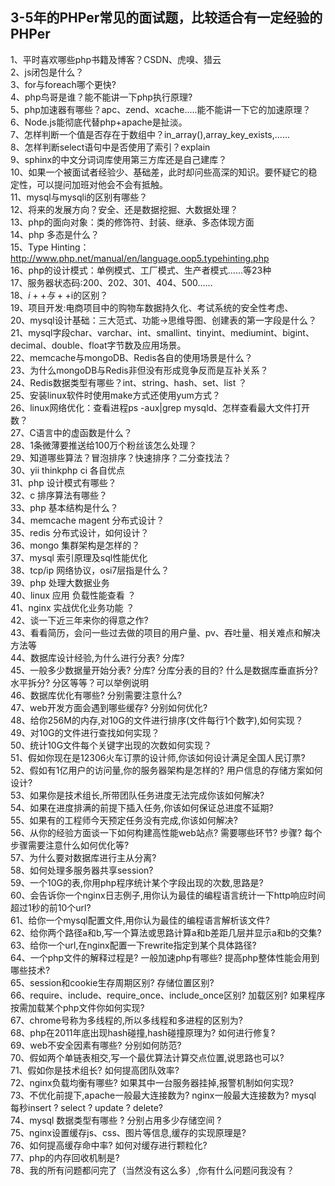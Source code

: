 ## 3-5年的PHPer常见的面试题，比较适合有一定经验的PHPer


1、平时喜欢哪些php书籍及博客？CSDN、虎嗅、猎云   
2、js闭包是什么？   
3、for与foreach哪个更快?   
4、php鸟哥是谁？能不能讲一下php执行原理?   
5、php加速器有哪些？apc、zend、xcache.....能不能讲一下它的加速原理？   
6、Node.js能彻底代替php+apache是扯淡。   
7、怎样判断一个值是否存在于数组中？in_array(),array_key_exists,......   
8、怎样判断select语句中是否使用了索引？explain   
9、sphinx的中文分词词库使用第三方库还是自己建库？   
10、如果一个被面试者经验少、基础差，此时却问些高深的知识。要怀疑它的稳定性，可以提问加班对他会不会有抵触。   
11、mysql与mysqli的区别有哪些？   
12、将来的发展方向？安全、还是数据挖掘、大数据处理？   
13、php的面向对象：类的修饰符、封装、继承、多态体现方面   
14、php 多态是什么？  
15、Type Hinting：http://www.php.net/manual/en/language.oop5.typehinting.php   
16、php的设计模式：单例模式、工厂模式、生产者模式......等23种   
17、服务器状态码:200、202、301、404、500......   
18、$i++与++$i的区别？   
19、项目开发:电商项目中的购物车数据持久化、考试系统的安全性考虑、   
20、mysql设计基础：三大范式、功能->思维导图、创建表的第一字段是什么？   
21、mysql字段char、varchar、int、smallint、tinyint、mediumint、bigint、decimal、double、float字节数及应用场景。   
22、memcache与mongoDB、Redis各自的使用场景是什么？   
23、为什么mongoDB与Redis非但没有形成竞争反而是互补关系？   
24、Redis数据类型有哪些？int、string、hash、set、list ？  
25、安装linux软件时使用make方式还使用yum方式？   
26、linux网络优化：查看进程ps -aux|grep mysqld、怎样查看最大文件打开数？   
27、C语言中的虚函数是什么？   
28、1条微薄要推送给100万个粉丝该怎么处理？   
29、知道哪些算法？冒泡排序？快速排序？二分查找法？  
30、yii thinkphp ci 各自优点  
31、php 设计模式有哪些？  
32、c 排序算法有哪些？  
33、php 基本结构是什么？   
34、memcache magent 分布式设计？  
35、redis 分布式设计，如何设计？  
36、mongo 集群架构是怎样的？  
37、mysql 索引原理及sql性能优化  
38、tcp/ip 网络协议，osi7层指是什么？  
39、php 处理大数据业务  
40、linux 应用 负载性能查看 ？  
41、nginx 实战优化业务功能 ？  
42、谈一下近三年来你的得意之作?  
43、看看简历，会问一些过去做的项目的用户量、pv、吞吐量、相关难点和解决方法等  
44、数据库设计经验,为什么进行分表? 分库?  
45、一般多少数据量开始分表? 分库? 分库分表的目的? 什么是数据库垂直拆分? 水平拆分? 分区等等？可以举例说明  
46、数据库优化有哪些? 分别需要注意什么?  
47、web开发方面会遇到哪些缓存? 分别如何优化?  
48、给你256M的内存,对10G的文件进行排序(文件每行1个数字),如何实现？  
49、对10G的文件进行查找如何实现？  
50、统计10G文件每个关键字出现的次数如何实现？  
51、假如你现在是12306火车订票的设计师,你该如何设计满足全国人民订票?  
52、假如有1亿用户的访问量,你的服务器架构是怎样的? 用户信息的存储方案如何设计?  
53、如果你是技术组长,所带团队任务进度无法完成你该如何解决?  
54、如果在进度排满的前提下插入任务,你该如何保证总进度不延期?  
55、如果有的工程师今天预定任务没有完成,你该如何解决?  
56、从你的经验方面谈一下如何构建高性能web站点? 需要哪些环节? 步骤? 每个步骤需要注意什么如何优化等?  
57、为什么要对数据库进行主从分离?  
58、如何处理多服务器共享session?  
59、一个10G的表,你用php程序统计某个字段出现的次数,思路是?  
60、会告诉你一个nginx日志例子,用你认为最佳的编程语言统计一下http响应时间超过1秒的前10个url?  
61、给你一个mysql配置文件,用你认为最佳的编程语言解析该文件?  
62、给你两个路径a和b,写一个算法或思路计算a和b差距几层并显示a和b的交集?  
63、给你一个url,在nginx配置一下rewrite指定到某个具体路径?  
64、一个php文件的解释过程是? 一般加速php有哪些? 提高php整体性能会用到哪些技术?  
65、session和cookie生存周期区别? 存储位置区别?  
66、require、include、require_once、include_once区别? 加载区别? 如果程序按需加载某个php文件你如何实现?  
67、chrome号称为多线程的,所以多线程和多进程的区别为?  
68、php在2011年底出现hash碰撞,hash碰撞原理为? 如何进行修复?  
69、web不安全因素有哪些? 分别如何防范?  
70、假如两个单链表相交,写一个最优算法计算交点位置,说思路也可以?  
71、假如你是技术组长? 如何提高团队效率?  
72、nginx负载均衡有哪些? 如果其中一台服务器挂掉,报警机制如何实现?  
73、不优化前提下,apache一般最大连接数为? nginx一般最大连接数为? mysql 每秒insert ? select ? update ? delete?  
74、mysql 数据类型有哪些 ? 分别占用多少存储空间 ?  
75、nginx设置缓存js、css、图片等信息,缓存的实现原理是?  
76、如何提高缓存命中率? 如何对缓存进行颗粒化?  
77、php的内存回收机制是?  
78、我的所有问题都问完了（当然没有这么多）,你有什么问题问我没有？



